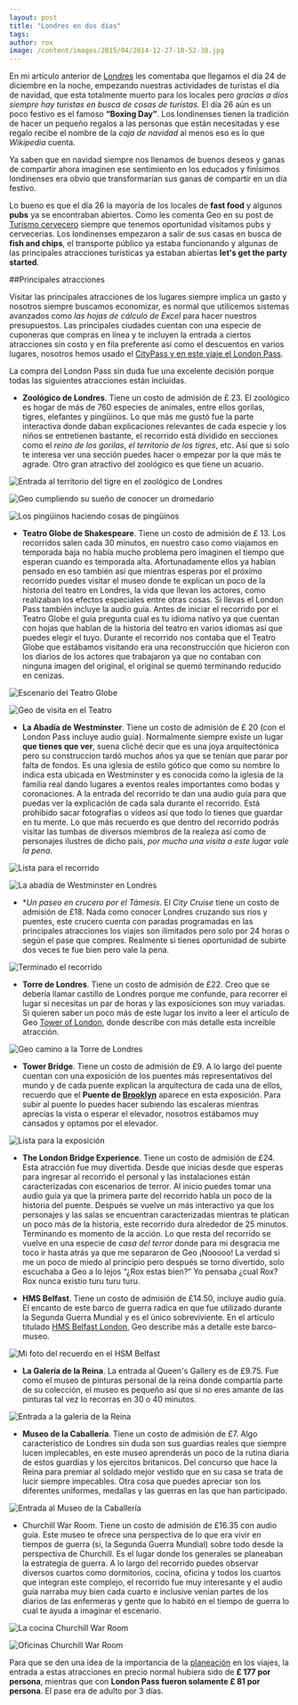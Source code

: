 ```yaml
---
layout: post
title: "Londres en dos días"
tags: 
author: rox
image: /content/images/2015/04/2014-12-27-10-52-38.jpg
---
```

En mi artículo anterior de [Londres](/londres/) les comentaba que llegamos el día 24 de diciembre en la noche, empezando nuestras actividades de turistas el día de navidad, que esta totalmente muerto para los locales pero *gracias a dios siempre hay turistas en busca de cosas de turistas.* El día 26 aún es un poco festivo es el famoso **“Boxing Day”**. Los londinenses tienen la tradición de hacer un pequeño regalos a las personas que están necesitadas y ese regalo recibe el nombre de la *caja de navidad* al menos eso es lo que *Wikipedia* cuenta. 

Ya saben que en navidad siempre nos llenamos de buenos deseos y ganas de compartir ahora imaginen ese sentimiento en los educados y finísimos londinenses era obvio que transformarían sus ganas de compartir en un día festivo.

Lo bueno es que el día 26 la mayoría de los locales de **fast food** y algunos **pubs** ya se encontraban abiertos. Como les comenta Geo en su post de [Turismo cervecero](/turismo-cervecero/) siempre que tenemos oportunidad visitamos pubs y cervecerias. Los londinenses empezaron a salir de sus casas en busca de **fish and chips**, el transporte público ya estaba funcionando y algunas de las principales atracciones turísticas ya estaban abiertas **let's get the party started**. 

##Principales atracciones

Visitar las principales atracciones de los lugares siempre implica un gasto y nosotros siempre buscamos economizar, es normal que utilicemos sistemas avanzados como *las hojas de cálculo de Excel* para hacer nuestros presupuestos. Las principales ciudades cuentan con una especie de cuponeras que compras en línea y te incluyen la entrada a ciertos atracciones sin costo y en fila preferente así como el descuentos en varios lugares, nosotros hemos usado el [CityPass y en este viaje el London Pass](/citypass/). 

La compra del London Pass sin duda fue una excelente decisión porque todas las siguientes atracciones están incluidas.

* **Zoológico de Londres**. Tiene un costo de admisión de £ 23. El zoológico es hogar de más de 760 especies de animales, entre ellos gorilas, tigres, elefantes y pingüinos. Lo que más me gustó fue la parte interactiva donde daban explicaciones relevantes de cada especie y los niños se entretienen bastante, el recorrido está dividido en secciones como el *reino de los gorilas*, *el territorio de los tigres*, etc. Así que si solo te interesa ver una sección puedes hacer o empezar por la que más te agrade. Otro gran atractivo del zoológico es que tiene un acuario.

![Entrada al territorio del tigre en el zoológico de Londres](/content/images/2015/04/2014-12-26-12-53-48.jpg)

![Geo cumpliendo su sueño de conocer un dromedario](/content/images/2015/04/2014-12-26-13-00-36.jpg)

![Los pingüinos haciendo cosas de pingüinos](/content/images/2015/04/2014-12-26-13-18-20.jpg)

* **Teatro Globe de Shakespeare**. Tiene un costo de admisión de £ 13. Los recorridos salen cada 30 minutos, en nuestro caso como viajamos en temporada baja no había mucho problema pero imaginen el tiempo que esperan cuando es temporada alta. Afortunadamente ellos ya habían pensado en eso también así que mientras esperas por el próximo recorrido puedes visitar el museo donde te explican un poco de la historia del teatro en Londres, la vida que llevan los actores, como realizaban los efectos especiales entre otras cosas. Si llevas el London Pass también incluye la audio guía.  Antes de iniciar el recorrido por el Teatro Globe el guía pregunta cual es tu idioma nativo ya que cuentan con hojas que hablan de la historia del teatro en varios idiomas así que puedes elegir el tuyo. Durante el recorrido nos contaba que el Teatro Globe que estábamos visitando era una reconstrucción que hicieron con los diarios de los actores que trabajaron ya que no contaban con ninguna imagen del original, el original se quemó terminando reducido en cenizas. 

![Escenario del Teatro Globe](/content/images/2015/04/2014-12-26-16-10-46.jpg)

![Geo de visita en el Teatro](/content/images/2015/04/2014-12-26-16-18-30.jpg)

* **La Abadía de Westminster**. Tiene un costo de admisión de £ 20 (con el London Pass incluye audio guía). Normalmente siempre existe un lugar **que tienes que ver**, suena cliché decir que es una joya arquitectónica pero su construccion tardó muchos años ya que se tenían que parar por falta de fondos. Es una iglesia de estilo gótico que como su nombre lo indica esta ubicada en Westminster y es conocida como la iglesia de la familia real dando lugares a eventos reales importantes como bodas y coronaciones. A la entrada del recorrido te dan una audio guía para que puedas ver la explicación de cada sala durante el recorrido. Está prohibido sacar fotografías o vídeos así que todo lo tienes que guardar en tu mente. Lo que más recuerdo es que dentro del recorrido podrás visitar las tumbas de diversos miembros de la realeza así como de personajes ilustres de dicho país, *por mucho una visita a este lugar vale la pena*.

![Lista para el recorrido](/content/images/2015/04/2014-12-25-15-57-58.jpg)

![La abadía de Westminster en Londres](/content/images/2015/04/2014-12-25-15-54-30.jpg)

* **Un paseo en crucero por el Támesis*. El *City Cruise* tiene un costo de admisión de £18. Nada como conocer Londres cruzando sus ríos y puentes, este crucero cuenta con paradas programadas en las principales atracciones los viajes son ilimitados pero solo por 24 horas o según el pase que compres. Realmente si tienes oportunidad de subirte dos veces te fue bien pero vale la pena.

![Terminado el recorrido](/content/images/2015/04/2014-12-27-10-52-58.jpg)
 
* **Torre de Londres**. Tiene un costo de admisión de £22. Creo que se debería llamar castillo de Londres porque me confunde, para recorrer el lugar si necesitas un par de horas y las exposiciones son muy variadas. Si quieren saber un poco más de este lugar los invito a leer el artículo de Geo [Tower of London](/tower-of-london/), donde describe con más detalle esta increíble atracción.

![ Geo camino a la Torre de Londres](/content/images/2015/04/2014-12-27-11-04-09.jpg)

* **Tower Bridge**. Tiene un costo de admisión de £9. A lo largo del puente cuentan con una exposición de los puentes más representativos del mundo y de cada puente explican la arquitectura de cada una de ellos, recuerdo que el **Puente de [Brooklyn](/tag/new-york)** aparece en esta exposición. Para subir al puente lo puedes hacer subiendo las escaleras mientras aprecias la vista o esperar el elevador, nosotros estábamos muy cansados y optamos por el elevador.

![Lista para la exposición](/content/images/2015/04/2014-12-27-12-49-04.jpg)

* **The London Bridge Experience**. Tiene un costo de admisión de £24. Esta atracción fue muy divertida. Desde que inicias desde que esperas para ingresar al recorrido el personal y las instalaciones están caracterizadas con escenarios de terror. Al inicio puedes tomar una audio guía ya que la primera parte del recorrido habla un poco de la historia del puente. Después se vuelve un más interactivo ya que los personajes y las salas se encuentran caracterizadas mientras te platican un poco más de la historia, este recorrido dura alrededor de 25 minutos. Terminando es momento de la acción. Lo que resta del recorrido se vuelve en una especie de *casa del terror* donde para mi desgracia me toco ir hasta atrás ya que me separaron de Geo ¡Nooooo! La verdad si me un poco de miedo al principio pero después se torno divertido, solo escuchaba a Geo a lo lejos “¿Rox estas bien?” Yo pensaba ¿cual Rox? Rox nunca existio turu turu turu.

* **HMS Belfast**. Tiene un costo de admisión de £14.50, incluye audio guía. El encanto de este barco de guerra radica en que fue utilizado durante la Segunda Guerra Mundial y es el único sobreviviente. En el artículo titulado [HMS Belfast London](/hms-belfast/), Geo describe más a detalle este barco-museo.

![Mi foto del recuerdo en el HSM Belfast](/content/images/2015/04/2014-12-27-13-24-42.jpg)

* **La Galería de la Reina**. La entrada al Queen's Gallery es de £9.75. Fue como el museo de pinturas personal de la reina donde compartía parte de su colección, el museo es pequeño así que si no eres amante de las pinturas tal vez lo recorras en 30 o 40 minutos.

![Entrada a la galería de la Reina](/content/images/2015/04/2014-12-28-10-59-54.jpg)

* **Museo de la Caballería**. Tiene un costo de admisión de £7. Algo característico de Londres sin duda son sus guardias reales que siempre lucen implecables, en este museo aprenderás un poco de la rutina diaria de estos guardias y los ejercitos britanicos. Del concurso que hace la Reina para premiar al soldado mejor vestido que en su casa se trata de lucir siempre impecables. Otra cosa que puedes apreciar son los diferentes uniformes, medallas y las guerras en las que han participado.

![Entrada al Museo de la Caballería](/content/images/2015/04/2014-12-28-10-14-37-PANO.jpg)

* Churchill War Room. Tiene un costo de admisión de £16.35 con audio guía. Este museo te ofrece una perspectiva de lo que era vivir en tiempos de guerra (si, la Segunda Guerra Mundial) sobre todo desde la perspectiva de Churchill. Es el lugar donde los generales se planeaban la estrategia de guerra. A lo largo del recorrido puedes observar diversos cuartos como dormitorios, cocina, oficina y todos los cuartos que integran este complejo, el recorrido fue muy interesante y el audio guía narraba muy bien cada cuarto e inclusive venían partes de los diarios de las enfermeras y gente que lo habitó en el tiempo de guerra lo cual te ayuda a imaginar el escenario.

![La cocina Churchill War Room](/content/images/2015/04/2014-12-28-09-48-25.jpg)

![Oficinas Churchill War Room](/content/images/2015/04/2014-12-28-09-59-51.jpg)

Para que se den una idea de la importancia de la [planeación](/tag/planes/) en los viajes, la entrada a estas atracciones en precio normal hubiera sido de **£ 177 por persona**, mientras que con  **London Pass fueron solamente £ 81 por persona**. El pase era de adulto por 3 días. 